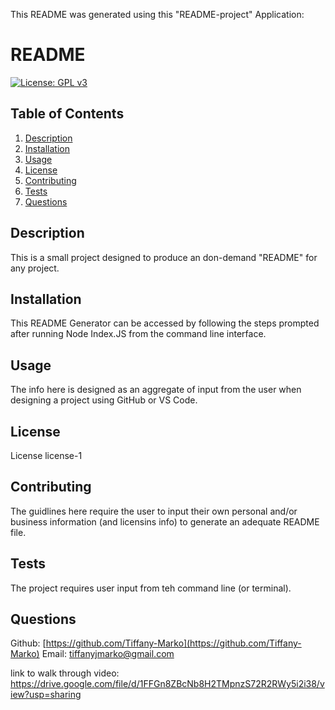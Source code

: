 This README was generated using this "README-project" Application:
# README
[![License: GPL v3](https://img.shields.io/badge/License-GPLv3-blue.svg)](https://www.gnu.org/licenses/gpl-3.0)

  

## Table of Contents 
1. [Description](#description)
2. [Installation](#installation)
3. [Usage](#usage)
4. [License](#license)
5. [Contributing](#contributing)
6. [Tests](#tests)
7. [Questions](#questions)

## Description
This is a small project designed to produce an don-demand "README" for any project.  

## Installation
This README Generator can be accessed by following the steps prompted after running Node Index.JS from the command line interface. 

## Usage
The info here is designed as an aggregate of input from the user when designing a project using GitHub or VS Code. 

## License
License license-1

## Contributing
The guidlines here require the user to input their own personal and/or business information (and licensins info) to generate an adequate README file. 

## Tests
The project requires user input from teh command line (or terminal). 

## Questions
Github: [https://github.com/Tiffany-Marko](https://github.com/Tiffany-Marko)
Email: [tiffanyjmarko@gmail.com](tiffanyjmarko@gmail.com)

link to walk through video: https://drive.google.com/file/d/1FFGn8ZBcNb8H2TMpnzS72R2RWy5i2i38/view?usp=sharing

    